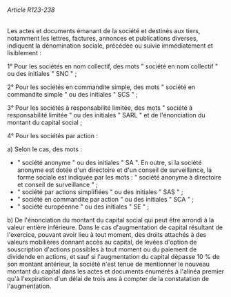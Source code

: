 ###### Article R123-238

Les actes et documents émanant de la société et destinés aux tiers, notamment les lettres, factures, annonces et publications diverses, indiquent la dénomination sociale, précédée ou suivie immédiatement et lisiblement :

1° Pour les sociétés en nom collectif, des mots " société en nom collectif " ou des initiales " SNC " ;

2° Pour les sociétés en commandite simple, des mots " société en commandite simple " ou des initiales " SCS " ;

3° Pour les sociétés à responsabilité limitée, des mots " société à responsabilité limitée " ou des initiales " SARL " et de l'énonciation du montant du capital social ;

4° Pour les sociétés par action :

a) Selon le cas, des mots :

- " société anonyme " ou des initiales " SA ". En outre, si la société anonyme est dotée d'un directoire et d'un conseil de surveillance, la forme sociale est indiquée par les mots : " société anonyme à directoire et conseil de surveillance " ;
- " société par actions simplifiées " ou des initiales " SAS " ;
- " société en commandite par action " ou des initiales " SCA " ;
- " société européenne " ou des initiales " SE " ;

b) De l'énonciation du montant du capital social qui peut être arrondi à la valeur entière inférieure. Dans le cas d'augmentation de capital résultant de l'exercice, pouvant avoir lieu à tout moment, des droits attachés à des valeurs mobilières donnant accès au capital, de levées d'option de souscription d'actions possibles à tout moment ou du paiement de dividende en actions, et sauf si l'augmentation du capital dépasse 10 % de son montant antérieur, la société n'est tenue de mentionner le nouveau montant du capital dans les actes et documents énumérés à l'alinéa premier qu'à l'expiration d'un délai de trois ans à compter de la constatation de l'augmentation.

